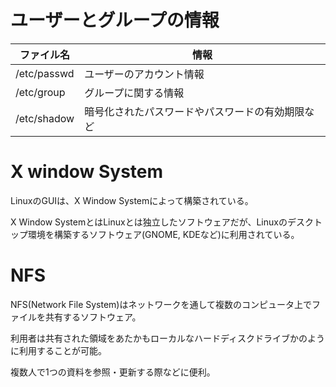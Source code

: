 # ユーザーとグループの情報

| ファイル名  | 情報                                             |
|-------------|--------------------------------------------------|
| /etc/passwd | ユーザーのアカウント情報                         |
| /etc/group  | グループに関する情報                             |
| /etc/shadow | 暗号化されたパスワードやパスワードの有効期限など |

# X window System

LinuxのGUIは、X Window Systemによって構築されている。

X Window SystemとはLinuxとは独立したソフトウェアだが、Linuxのデスクトップ環境を構築するソフトウェア(GNOME, KDEなど)に利用されている。

# NFS

NFS(Network File System)はネットワークを通して複数のコンピュータ上でファイルを共有するソフトウェア。

利用者は共有された領域をあたかもローカルなハードディスクドライブかのように利用することが可能。

複数人で1つの資料を参照・更新する際などに便利。


